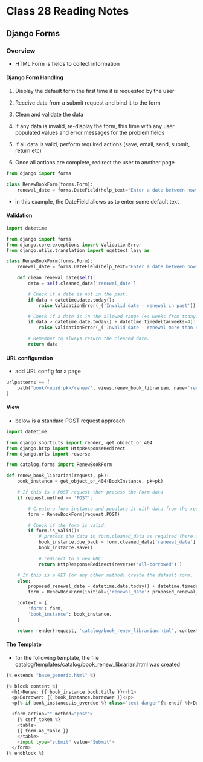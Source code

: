 # Class 28 Reading Notes

## Django Forms

### Overview

- HTML Form is fields to collect information

#### Django Form Handling

1. Display the default form the first time it is requested by the user

2. Receive data from a submit request and bind it to the form

3. Clean and validate the data

4. If any data is invalid, re-display the form, this time with any user populated values and error messages for the problem fields

5. If all data is valid, perform required actions (save, email, send, submit, return etc)

6. Once all actions are complete, redirect the user to another page

```py
from django import forms

class RenewBookForm(forms.Form):
    renewal_date = forms.DateField(help_text="Enter a date between now and 4 weeks (default 3).")

```

- in this example, the DateField allows us to enter some default text

#### Validation

```py
import datetime

from django import forms
from django.core.exceptions import ValidationError
from django.utils.translation import ugettext_lazy as _

class RenewBookForm(forms.Form):
    renewal_date = forms.DateField(help_text="Enter a date between now and 4 weeks (default 3).")

    def clean_renewal_date(self):
        data = self.cleaned_data['renewal_date']

        # Check if a date is not in the past.
        if data < datetime.date.today():
            raise ValidationError(_('Invalid date - renewal in past'))

        # Check if a date is in the allowed range (+4 weeks from today).
        if data > datetime.date.today() + datetime.timedelta(weeks=4):
            raise ValidationError(_('Invalid date - renewal more than 4 weeks ahead'))

        # Remember to always return the cleaned data.
        return data
```

#### URL configuration

- add URL config for a page

```py
urlpatterns += [
    path('book/<uuid:pk>/renew/', views.renew_book_librarian, name='renew-book-librarian'),
]
```

#### View

- below is a standard POST request approach

```py
import datetime

from django.shortcuts import render, get_object_or_404
from django.http import HttpResponseRedirect
from django.urls import reverse

from catalog.forms import RenewBookForm

def renew_book_librarian(request, pk):
    book_instance = get_object_or_404(BookInstance, pk=pk)

    # If this is a POST request then process the Form data
    if request.method == 'POST':

        # Create a form instance and populate it with data from the request (binding):
        form = RenewBookForm(request.POST)

        # Check if the form is valid:
        if form.is_valid():
            # process the data in form.cleaned_data as required (here we just write it to the model due_back field)
            book_instance.due_back = form.cleaned_data['renewal_date']
            book_instance.save()

            # redirect to a new URL:
            return HttpResponseRedirect(reverse('all-borrowed') )

    # If this is a GET (or any other method) create the default form.
    else:
        proposed_renewal_date = datetime.date.today() + datetime.timedelta(weeks=3)
        form = RenewBookForm(initial={'renewal_date': proposed_renewal_date})

    context = {
        'form': form,
        'book_instance': book_instance,
    }

    return render(request, 'catalog/book_renew_librarian.html', context)
```

#### The Template

- for the following template, the file catalog/templates/catalog/book_renew_librarian.html was created

```py
{% extends "base_generic.html" %}

{% block content %}
  <h1>Renew: {{ book_instance.book.title }}</h1>
  <p>Borrower: {{ book_instance.borrower }}</p>
  <p{% if book_instance.is_overdue %} class="text-danger"{% endif %}>Due date: {{ book_instance.due_back }}</p>

  <form action="" method="post">
    {% csrf_token %}
    <table>
    {{ form.as_table }}
    </table>
    <input type="submit" value="Submit">
  </form>
{% endblock %}
```